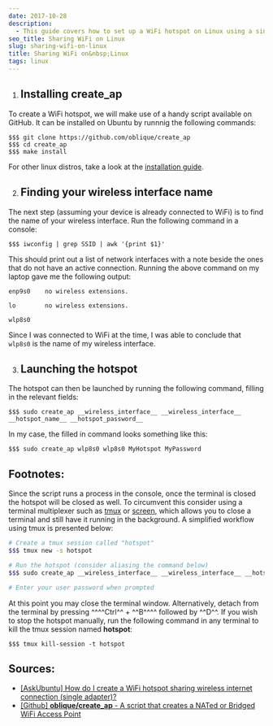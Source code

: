 ```yaml
---
date: 2017-10-28
description:
  - This guide covers how to set up a WiFi hotspot on Linux using a single adapter. The scenario it aims to solve is one where only one device (for instance a laptop) is connected to a WiFi network that has a whitelist of permitted MAC addresses. The connected device can then be used to create a hotspot that other devices can connect to for internet access.
seo_title: Sharing WiFi on Linux
slug: sharing-wifi-on-linux
title: Sharing WiFi on&nbsp;Linux
tags: linux
---
```


1. ## Installing create_ap

  To create a WiFi hotspot, we will make use of a handy script available on GitHub. It can be installed on Ubuntu by runnnig the following commands:

  ```
  $$$ git clone https://github.com/oblique/create_ap
  $$$ cd create_ap
  $$$ make install
  ```

  For other linux distros, take a look at the [installation guide](https://github.com/oblique/create_ap#installation).

2. ## Finding your wireless interface name

  The next step (assuming your device is already connected to WiFi) is to find the name of your wireless interface. Run the following command in a console:

  ```
  $$$ iwconfig | grep SSID | awk '{print $1}'
  ```

  This should print out a list of network interfaces with a note beside the ones that do not have an active connection. Running the above command on my laptop gave me the following output:

  ```samp
  enp9s0    no wireless extensions.

  lo        no wireless extensions.

  wlp8s0
  ```

  Since I was connected to WiFi at the time, I was able to conclude that `wlp8s0` is the name of my wireless interface.

3. ## Launching the hotspot
  The hotspot can then be launched by running the following command, filling in the relevant fields:

  ```
  $$$ sudo create_ap __wireless_interface__ __wireless_interface__ __hotspot_name__ __hotspot_password__
  ```

  In my case, the filled in command looks something like this:

  ```
  $$$ sudo create_ap wlp8s0 wlp8s0 MyHotspot MyPassword
  ```

## Footnotes:
Since the script runs a process in the console, once the terminal is closed the hotspot will be closed as well. To circumvent this consider using a terminal multiplexer such as [tmux](https://github.com/tmux/tmux/wiki) or [screen](https://www.gnu.org/software/screen/), which allows you to close a terminal and still have it running in the background.
A simplified workflow using tmux is presented below:

```bash
# Create a tmux session called "hotspot"
$$$ tmux new -s hotspot

# Run the hotspot (consider aliasing the command below)
$$$ sudo create_ap __wireless_interface__ __wireless_interface__ __hotspot_name__ __hotspot_password__

# Enter your user password when prompted
```

At this point you may close the terminal window. Alternatively, detach from the terminal by pressing ^^^^Ctrl^^ + ^^B^^^^ followed by ^^D^^.
If you wish to stop the hotspot manually, run the following command in any terminal to kill the tmux session named __hotspot__:

```
$$$ tmux kill-session -t hotspot
```

## Sources:
- [[AskUbuntu] How do I create a WiFi hotspot sharing wireless internet connection (single adapter)?](https://askubuntu.com/a/324785/672916)
- [[Github] __oblique/create_ap__ - A script that creates a NATed or Bridged WiFi Access Point](https://github.com/oblique/create_ap#internet-sharing-from-the-same-wifi-interface)
